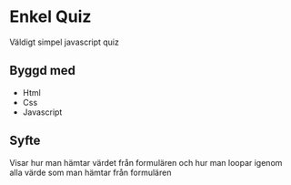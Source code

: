 # Enkel Quiz

Väldigt simpel javascript quiz 


## Byggd med

* Html
* Css
* Javascript

## Syfte 

Visar hur man hämtar värdet från formulären och hur man loopar igenom alla värde som man hämtar från formulären

